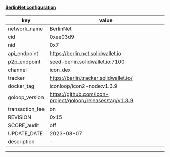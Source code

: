 #### [BerlinNet configuration](https://networkinfo.solidwallet.io/node_info/BerlinNet/default_configure.yml)
|key|value|
|---|---|
|network_name|BerlinNet|
|cid|0xee03d9|
|nid|0x7|
|api_endpoint|https://berlin.net.solidwallet.io|
|p2p_endpoint|seed-berlin.solidwallet.io:7100|
|channel|icon_dex|
|tracker|https://berlin.tracker.solidwallet.io/|
|docker_tag|iconloop/icon2-node:v1.3.9|
|goloop_version|https://github.com/icon-project/goloop/releases/tag/v1.3.9|
|transaction_fee|on|
|REVISION|0x15|
|SCORE_audit|off|
|UPDATE_DATE|2023-08-07|
|description|-|
---
